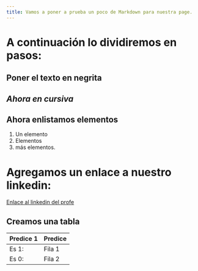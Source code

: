 ```yaml
---
title: Vamos a poner a prueba un poco de Markdown para nuestra page.
---
```


# A continuación lo dividiremos en pasos:

## **Poner el texto en negrita**
## *Ahora en cursiva*
## Ahora enlistamos elementos
1. Un elemento
2. Elementos
3. más elementos.

# Agregamos un enlace a nuestro linkedin:
[Enlace al linkedin del profe](www.linkedin.com/in/ezequielbassano)


## Creamos una tabla

| Predice 1    | Predice      |
|--------------|--------------|
Es 1:| Fila 1  | Fila 1       |
Es 0: | Fila 2 | Fila 2       |


